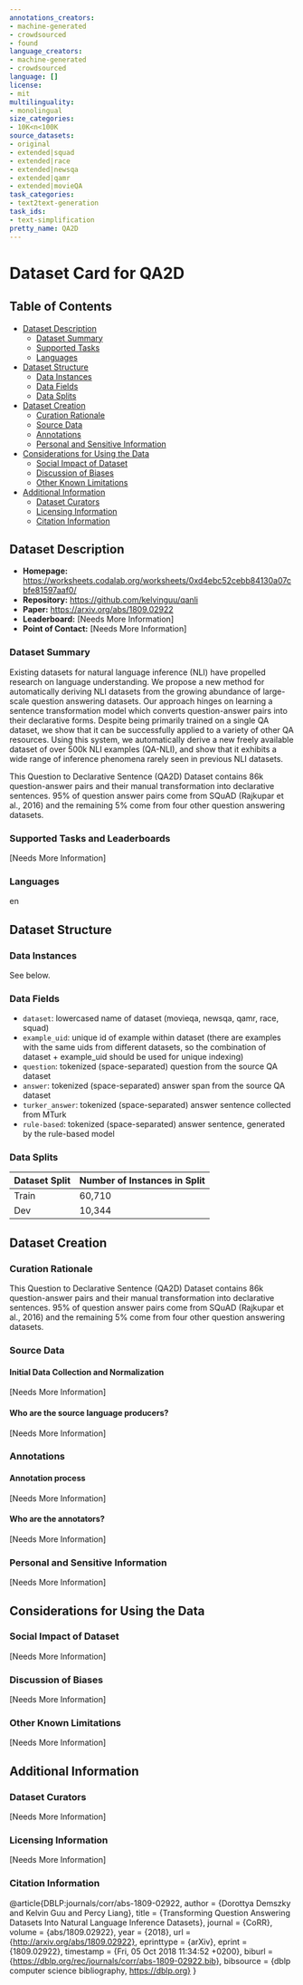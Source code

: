 ```yaml
---
annotations_creators:
- machine-generated
- crowdsourced
- found
language_creators:
- machine-generated
- crowdsourced
language: []
license:
- mit
multilinguality:
- monolingual
size_categories:
- 10K<n<100K
source_datasets:
- original
- extended|squad
- extended|race
- extended|newsqa
- extended|qamr
- extended|movieQA
task_categories:
- text2text-generation
task_ids:
- text-simplification
pretty_name: QA2D
---
```


# Dataset Card for QA2D

## Table of Contents
- [Dataset Description](#dataset-description)
  - [Dataset Summary](#dataset-summary)
  - [Supported Tasks](#supported-tasks-and-leaderboards)
  - [Languages](#languages)
- [Dataset Structure](#dataset-structure)
  - [Data Instances](#data-instances)
  - [Data Fields](#data-instances)
  - [Data Splits](#data-instances)
- [Dataset Creation](#dataset-creation)
  - [Curation Rationale](#curation-rationale)
  - [Source Data](#source-data)
  - [Annotations](#annotations)
  - [Personal and Sensitive Information](#personal-and-sensitive-information)
- [Considerations for Using the Data](#considerations-for-using-the-data)
  - [Social Impact of Dataset](#social-impact-of-dataset)
  - [Discussion of Biases](#discussion-of-biases)
  - [Other Known Limitations](#other-known-limitations)
- [Additional Information](#additional-information)
  - [Dataset Curators](#dataset-curators)
  - [Licensing Information](#licensing-information)
  - [Citation Information](#citation-information)

## Dataset Description

- **Homepage:** https://worksheets.codalab.org/worksheets/0xd4ebc52cebb84130a07cbfe81597aaf0/
- **Repository:** https://github.com/kelvinguu/qanli
- **Paper:** https://arxiv.org/abs/1809.02922
- **Leaderboard:** [Needs More Information]
- **Point of Contact:** [Needs More Information]

### Dataset Summary

Existing datasets for natural language inference (NLI) have propelled research on language understanding. We propose a new method for automatically deriving NLI datasets from the growing abundance of large-scale question answering datasets. Our approach hinges on learning a sentence transformation model which converts question-answer pairs into their declarative forms. Despite being primarily trained on a single QA dataset, we show that it can be successfully applied to a variety of other QA resources. Using this system, we automatically derive a new freely available dataset of over 500k NLI examples (QA-NLI), and show that it exhibits a wide range of inference phenomena rarely seen in previous NLI datasets.

This Question to Declarative Sentence (QA2D) Dataset contains 86k question-answer pairs and their manual transformation into declarative sentences. 95% of question answer pairs come from SQuAD (Rajkupar et al., 2016) and the remaining 5% come from four other question answering datasets.

### Supported Tasks and Leaderboards

[Needs More Information]

### Languages

en

## Dataset Structure

### Data Instances

See below.

### Data Fields

- `dataset`: lowercased name of dataset (movieqa, newsqa, qamr, race, squad)
- `example_uid`: unique id of example within dataset (there are examples with the same uids from different datasets, so the combination of dataset + example_uid should be used for unique indexing)
- `question`: tokenized (space-separated) question from the source QA dataset
- `answer`: tokenized (space-separated) answer span from the source QA dataset
- `turker_answer`: tokenized (space-separated) answer sentence collected from MTurk
- `rule-based`: tokenized (space-separated) answer sentence, generated by the rule-based model

### Data Splits
| Dataset Split | Number of Instances in Split |
| ------------- |----------------------------- |
| Train         | 60,710                       |
| Dev           | 10,344                       |

## Dataset Creation

### Curation Rationale

This Question to Declarative Sentence (QA2D) Dataset contains 86k question-answer pairs and their manual transformation into declarative sentences. 95% of question answer pairs come from SQuAD (Rajkupar et al., 2016) and the remaining 5% come from four other question answering datasets.

### Source Data

#### Initial Data Collection and Normalization

[Needs More Information]

#### Who are the source language producers?

[Needs More Information]

### Annotations

#### Annotation process

[Needs More Information]

#### Who are the annotators?

[Needs More Information]

### Personal and Sensitive Information

[Needs More Information]

## Considerations for Using the Data

### Social Impact of Dataset

[Needs More Information]

### Discussion of Biases

[Needs More Information]

### Other Known Limitations

[Needs More Information]

## Additional Information

### Dataset Curators

[Needs More Information]

### Licensing Information

[Needs More Information]

### Citation Information

@article{DBLP:journals/corr/abs-1809-02922,
  author    = {Dorottya Demszky and
               Kelvin Guu and
               Percy Liang},
  title     = {Transforming Question Answering Datasets Into Natural Language Inference
               Datasets},
  journal   = {CoRR},
  volume    = {abs/1809.02922},
  year      = {2018},
  url       = {http://arxiv.org/abs/1809.02922},
  eprinttype = {arXiv},
  eprint    = {1809.02922},
  timestamp = {Fri, 05 Oct 2018 11:34:52 +0200},
  biburl    = {https://dblp.org/rec/journals/corr/abs-1809-02922.bib},
  bibsource = {dblp computer science bibliography, https://dblp.org}
}